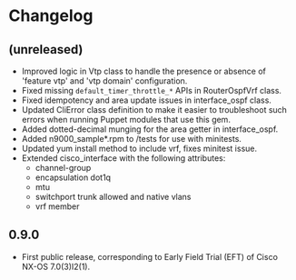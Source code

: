 Changelog
=========

(unreleased)
------------

* Improved logic in Vtp class to handle the presence or absence of
  'feature vtp' and 'vtp domain' configuration.
* Fixed missing `default_timer_throttle_*` APIs in RouterOspfVrf class.
* Fixed idempotency and area update issues in interface_ospf class.
* Updated CliError class definition to make it easier to troubleshoot such
  errors when running Puppet modules that use this gem.
* Added dotted-decimal munging for the area getter in interface_ospf.
* Added n9000_sample*.rpm to /tests for use with minitests.
* Updated yum install method to include vrf, fixes minitest issue.
* Extended cisco_interface with the following attributes:
  * channel-group
  * encapsulation dot1q
  * mtu
  * switchport trunk allowed and native vlans
  * vrf member

0.9.0
-----

* First public release, corresponding to Early Field Trial (EFT) of
  Cisco NX-OS 7.0(3)I2(1).
